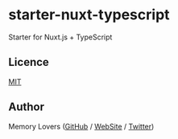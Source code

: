 # starter-nuxt-typescript

Starter for Nuxt.js + TypeScript

## Licence

[MIT](https://github.com/memory-lovers/starter-nuxt-typescript/blob/master/LICENCE)

## Author

Memory Lovers ([GitHub](https://github.com/memory-lovers) / [WebSite](https://memory-lovers.com/) / [Twitter](https://twitter.com/MemoryLoverz))
